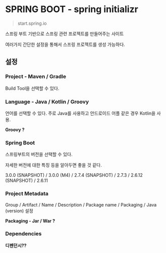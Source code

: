 # SPRING BOOT - spring initializr

> start.spring.io

스프링 부트 기반으로 스프링 관련 프로젝트를 만들어주는 사이트

여러가지 간단한 설정을 통해서 스프링 프로젝트를 생성 가능하다.



## 설정

### Project - Maven / Gradle

Build Tool을 선택할 수 있다.

### Language - Java / Kotlin / Groovy

언어를 선택할 수 있다. 주로 Java를 사용하고 안드로이드 어플 같은 경우 Kotlin을 사용.

**Groovy ?**



### Spring Boot

스프링부트의 버전을 선택할 수 있다.

자세한 버전에 대한 특징 등을 알아두면 좋을 것 같다.

3.0.0 (SNAPSHOT) / 3.0.0 (M4) / 2.7.4 (SNAPSHOT) / 2.7.3 / 2.6.12 (SNAPSHOT) / 2.6.11

### Project Metadata

Group / Artifact / Name / Description / Package name / Packaging / Java (version) 설정

**Packaging - Jar / War ?**



### Dependencies

**디펜던시??**

